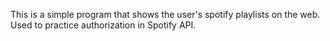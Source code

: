 This is a simple program that shows the user's spotify playlists on the web.
Used to practice authorization in Spotify API.
